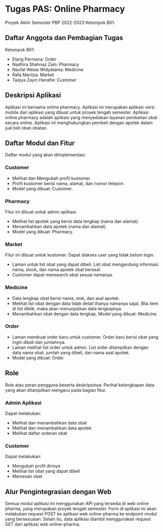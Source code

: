 # Tugas PAS: Online Pharmacy
Proyek Akhir Semester PBP 2022-2023 Kelompok B01.

## Daftar Anggota dan Pembagian Tugas
Kelompok B01:
- Elang Permana: Order
- Nadhira Shahnaz Zain: Pharmacy
- Naufal Weise Widyatama: Medicine
- Rafa Maritza: Market
- Taqiya Zayin Hanafie: Customer

## Deskripsi Aplikasi
Aplikasi ini bernama online pharmacy. Aplikasi ini merupakan aplikasi versi mobile dari aplikasi yang dibuat untuk proyek tengah semester.
Aplikasi online pharmacy adalah aplikasi yang menyediakan layanan pembelian obat secara online. Aplikasi ini menghubungkan pembeli dengan apotek dalam jual beli obat-obatan.

## Daftar Modul dan Fitur
Daftar modul yang akan diimplementasi:
### Customer
- Melihat dan Mengubah profil kustomer. 
- Profil kustomer berisi nama, alamat, dan nomor telepon.
- Model yang dibuat: Customer. 
### Pharmacy
Fitur ini dibuat untuk admin aplikasi.
- Melihat list apotek yang berisi data lengkap (nama dan alamat).
- Menambahkan data apotek (nama dan alamat).
- Model yang dibuat: Pharmacy.

### Market
Fitur ini dibuat untuk kustomer. Dapat diakses user yang tidak belum login.
- Laman untuk list obat yang dapat dibeli. List obat mengandung informasi nama, stock, dan nama apotek obat berasal.
- Customer dapat mensearch obat sesuai namanya.

### Medicine
- Data lengkap obat berisi nama, stok, dan asal apotek.
- Melihat list obat dengan data tidak detail (hanya namanya saja). Bila item di list diklik, maka akan menunjukkan data lengkapnya.
- Menambahkan obat dengan data lengkap. Model yang dibuat: Medicine.

### Order
- Laman membuat order baru untuk customer. Order baru berisi obat yang ingin dibeli dan jumlahnya.
- Laman melihat list order untuk admin. List order ditampilkan dengan data nama obat, jumlah yang dibeli, dan nama asal apotek.
- Model yang dibuat: Order.

## Role
Role atau peran pengguna beserta deskripsinya:
Perihal kelengkapan data yang akan ditampilkan mengacu pada bagian fitur.
### Admin Aplikasi
Dapat melakukan:
- Melihat dan menambahkan data obat
- Melihat dan menambahkan data apotek
- Melihat daftar orderan obat

### Customer
Dapat melakukan:
- Mengubah profil dirinya
- Melihat list obat yang dapat dibeli
- Memesan obat

## Alur Pengintegrasian dengan Web
Semua modul aplikasi ini menggunakan API yang tersedia di web online pharma, yang merupakan proyek tengah semester.
Form di aplikasi ini akan melakukan request POST ke aplikasi web online-pharma ke endpoint modul yang bersesuaian.
Selain itu, data aplikasi diambil menggunakan request GET dari aplikasi web online-pharma.
